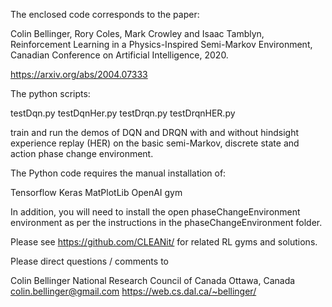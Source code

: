 The enclosed code corresponds to the paper:

Colin Bellinger, Rory Coles, Mark Crowley and Isaac Tamblyn, Reinforcement Learning in a Physics-Inspired Semi-Markov Environment, Canadian Conference on Artificial Intelligence, 2020.

https://arxiv.org/abs/2004.07333


The python scripts:

testDqn.py
testDqnHer.py
testDrqn.py
testDrqnHER.py

train and run the demos of DQN and DRQN with and without hindsight experience replay (HER) on the basic semi-Markov, discrete state and action phase change environment. 

The Python code requires the manual installation of:

Tensorflow
Keras
MatPlotLib
OpenAI gym

In addition, you will need to install the open phaseChangeEnvironment environment as per the instructions in the phaseChangeEnvironment folder. 

Please see https://github.com/CLEANit/ for related RL gyms and solutions. 

Please direct questions / comments to 

Colin Bellinger
National Research Council of Canada
Ottawa, Canada
colin.bellinger@gmail.com
https://web.cs.dal.ca/~bellinger/

